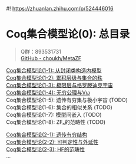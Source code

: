 #! https://zhuanlan.zhihu.com/p/524446016
# Coq集合模型论(0): 总目录

> Q群：893531731  
> [GitHub - choukh/MetaZF](https://github.com/choukh/MetaZF)  

[Coq集合模型论(1-1): 从封闭类构造内模型](https://zhuanlan.zhihu.com/p/518762344)  
[Coq集合模型论(1-2): 累积层级与集合的秩](https://zhuanlan.zhihu.com/p/521339639)  
[Coq集合模型论(1-3): 极限层与格罗滕迪克宇宙](https://zhuanlan.zhihu.com/p/527492919)  
[Coq集合模型论(1-4): 无穷公理与Vω](https://zhuanlan.zhihu.com/p/549892330)  
Coq集合模型论(1-5): 遗传有穷集与极小宇宙 (TODO)  
Coq集合模型论(1-6): 集合的相似关系 (TODO)  
Coq集合模型论(1-7): 模型间嵌入 (TODO)  
Coq集合模型论(1-8): ZFₙ的范畴性 (TODO)  

[Coq集合模型论(2-1): 遗传有穷结构](https://zhuanlan.zhihu.com/p/524194574?)  
[Coq集合模型论(2-2): 可判定性与外延性](https://zhuanlan.zhihu.com/p/524445751)  
[Coq集合模型论(2-3): HF的范畴性](https://zhuanlan.zhihu.com/p/526565639)  
...  
